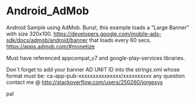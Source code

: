 # Android_AdMob
Android Sample using AdMob. Buna!, this example loads a "Large Banner" with size 320x100. https://developers.google.com/mobile-ads-sdk/docs/admob/android/banner that loads every 60 secs. https://apps.admob.com/#monetize

Must have referenced appcompat_v7 and google-play-services libraries.

Don´t forget to add your banner AD UNIT ID into the strings.xml whose format must be: ca-app-pub-xxxxxxxxxxxxxxx/xxxxxxxxxx
any question contact me @ http://stackoverflow.com/users/250260/jorgesys

pa!
